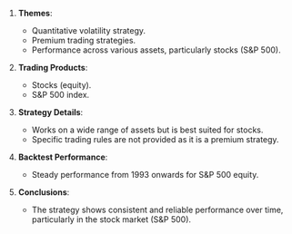 1. **Themes**:
   - Quantitative volatility strategy.
   - Premium trading strategies.
   - Performance across various assets, particularly stocks (S&P 500).

2. **Trading Products**:
   - Stocks (equity).
   - S&P 500 index.

3. **Strategy Details**:
   - Works on a wide range of assets but is best suited for stocks.
   - Specific trading rules are not provided as it is a premium strategy.

4. **Backtest Performance**:
   - Steady performance from 1993 onwards for S&P 500 equity.

5. **Conclusions**:
   - The strategy shows consistent and reliable performance over time, particularly in the stock market (S&P 500).
